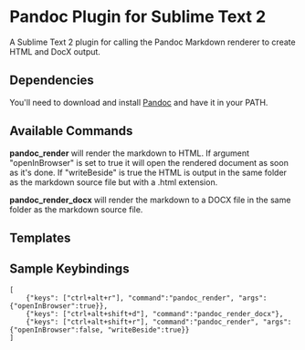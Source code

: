 # Pandoc Plugin for Sublime Text 2 #

A Sublime Text 2 plugin for calling the Pandoc Markdown renderer to create HTML and DocX output.

## Dependencies ##

You'll need to download and install [Pandoc] and have it in your PATH.

## Available Commands ##

**pandoc_render** will render the markdown to HTML.  If argument "openInBrowser" is set to true it will open the rendered document as soon as it's done.   If "writeBeside" is true the HTML is output in the same folder as the markdown source file but with a .html extension.

**pandoc_render_docx** will render the markdown to a DOCX file in the same folder as the markdown source file.

## Templates ##

## Sample Keybindings ##
~~~~~ {#mycode .python .numberLines startFrom="100"}
[
	{"keys": ["ctrl+alt+r"], "command":"pandoc_render", "args":{"openInBrowser":true}},
	{"keys": ["ctrl+alt+shift+d"], "command":"pandoc_render_docx"},
	{"keys": ["ctrl+alt+shift+r"], "command":"pandoc_render", "args":{"openInBrowser":false, "writeBeside":true}}
]
~~~~~~~~~~~~~~~~~~~~~~~~~~~~~~~~~~~~~~

[Pandoc]: http://johnmacfarlane.net/pandoc/